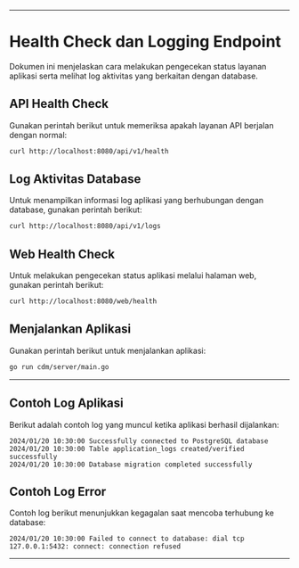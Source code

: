 
---

# Health Check dan Logging Endpoint

Dokumen ini menjelaskan cara melakukan pengecekan status layanan aplikasi serta melihat log aktivitas yang berkaitan dengan database.

## API Health Check

Gunakan perintah berikut untuk memeriksa apakah layanan API berjalan dengan normal:

```bash
curl http://localhost:8080/api/v1/health
```

## Log Aktivitas Database

Untuk menampilkan informasi log aplikasi yang berhubungan dengan database, gunakan perintah berikut:

```bash
curl http://localhost:8080/api/v1/logs
```

## Web Health Check

Untuk melakukan pengecekan status aplikasi melalui halaman web, gunakan perintah berikut:

```bash
curl http://localhost:8080/web/health
```

## Menjalankan Aplikasi

Gunakan perintah berikut untuk menjalankan aplikasi:

```bash
go run cdm/server/main.go
```

---

## Contoh Log Aplikasi

Berikut adalah contoh log yang muncul ketika aplikasi berhasil dijalankan:

```
2024/01/20 10:30:00 Successfully connected to PostgreSQL database
2024/01/20 10:30:00 Table application_logs created/verified successfully
2024/01/20 10:30:00 Database migration completed successfully
```

## Contoh Log Error

Contoh log berikut menunjukkan kegagalan saat mencoba terhubung ke database:

```
2024/01/20 10:30:00 Failed to connect to database: dial tcp 127.0.0.1:5432: connect: connection refused
```

---